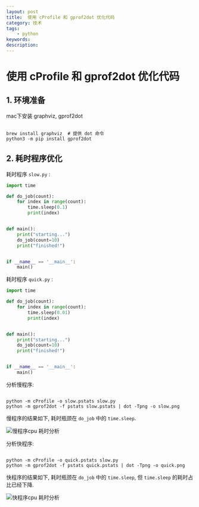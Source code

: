 ```yaml
---
layout: post
title:  使用 cProfile 和 gprof2dot 优化代码
category: 技术
tags:  
    - python
keywords: 
description: 
---
```


# 使用 cProfile 和 gprof2dot 优化代码


## 1. 环境准备


mac下安装 graphviz, gprof2dot

```shell script

brew install graphviz  # 提供 dot 命令
python3 -m pip install gprof2dot

```

## 2. 耗时程序优化

耗时程序 `slow.py` : 

```python
import time

def do_job(count):
    for index in range(count):
        time.sleep(0.1)
        print(index)


def main():
    print("starting...")
    do_job(count=10)
    print("finished!")


if __name__ == '__main__':
    main()

```

耗时程序 `quick.py` : 

```python
import time

def do_job(count):
    for index in range(count):
        time.sleep(0.01)
        print(index)


def main():
    print("starting...")
    do_job(count=10)
    print("finished!")


if __name__ == '__main__':
    main()

```

分析慢程序:

```shell script

python -m cProfile -o slow.pstats slow.py
python -m gprof2dot -f pstats slow.pstats | dot -Tpng -o slow.png

```

慢程序的结果如下, 耗时瓶颈在 `do_job` 中的 `time.sleep`.

![慢程序cpu 耗时分析](../../../../public/img/cprofile_gprof2dot/slow.png)


分析快程序:

```shell script

python -m cProfile -o quick.pstats slow.py
python -m gprof2dot -f pstats quick.pstats | dot -Tpng -o quick.png

```

快程序的结果如下, 耗时瓶颈在 `do_job` 中的 `time.sleep`, 但 `time.sleep` 的耗时占比已经下降.

![快程序cpu 耗时分析](../../../../public/img/cprofile_gprof2dot/quick.png)



